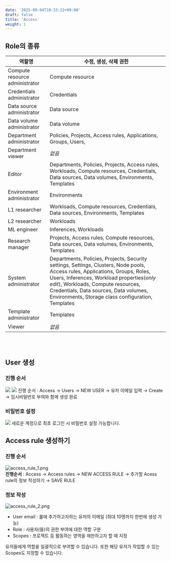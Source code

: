 ```yaml
---
date: '2025-09-04T10:33:22+09:00'
draft: false
title: 'Access'
weight: 1
---
```

## Role의 종류

|역할명|수정, 생성, 삭제 권한|
|---|---|
|Compute resource administrator |	Compute resource |
| Credentials administrator| Credentials |
|Data source administrator	|Data source|
|Data volume administrator	|Data volume|
|Department administrator	|Policies, Projects, Access rules, Applications, Groups, Users, |Inferences, Workloads, Compute resources, Credentials, Data sources, Data volumes, Environments, Templates|
|Department viewer	| _없음_ |
Editor	|Departments, Policies, Projects, Access rules, Workloads, Compute resources, Credentials, Data sources, Data volumes, Environments, Templates|
|Environment administrator	|Environments|
|L1 researcher	|Workloads, Compute resources, Credentials, Data sources, Environments, Templates|
|L2 researcher	|Workloads|
|ML engineer	|Inferences, Workloads|
|Research manager	|Projects, Access rules, Compute resources, Data sources, Data volumes, Environments, Templates|
|System administrator	|Departments, Policies, Projects, Security settings, Settings, Clusters, Node pools, Access rules, Applications, Groups, Roles, Users, Inferences, Workload properties(_only edit_), Workloads, Compute resources, Credentials, Data sources, Data volumes, Environments, Storage class configuration, Templates|
Template administrator	| Templates|
|Viewer	| _없음_ |

<br><br>

## User 생성
### 진행 순서
![](/images/access/user_1.png)
![](/images/access/user_2.png)
진행 순서 : Access → Users → NEW USER → 유저 이메일 입력 → Create → 임시비밀번호 부여와 함께 생성 완료
<br>

### 비밀번호 설정
![](/images/access/user_3.png)
새로운 계정으로 최초 로그인 시 비밀번호 설정 가능합니다.

## Access rule 생성하기
### 진행 순서
![access_rule_1.png](/images/access/access_rule_1.png "그림 1. Access rules 생성 방법")    
**진행순서** : Access → Access rules → NEW ACCESS RULE → 추가할 Acess rule의 정보 작성하기 → SAVE RULE
<br>

### 정보 작성
![access_rule_2.png](/images/access/access_rule_2.png "그림 2. Access rules 정보 작성 예시")    
* User email : 룰에 추가하고자하는 유저의 이메일 (최대 10명까지 한번에 생성 가능)   
* Role : 사용자(들)의 권한 부여에 대한 역할 구분   
* Scopes : 프로젝트 등 활동하는 영역을 제한하고자 할 때 지정   

유저들에게 역할을 일괄적으로 부여할 수 있습니다. 또한 해당 유저가 작업할 수 있는 Scopes도 지정할 수 있습니다.